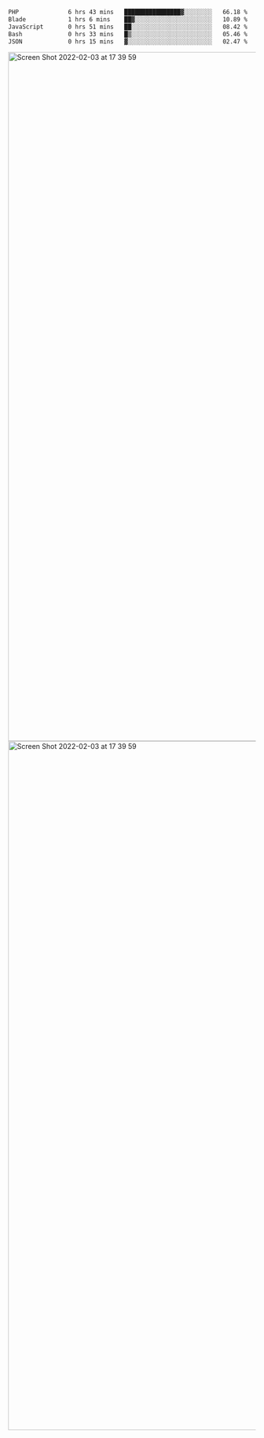 <!--START_SECTION:waka-->

```txt
PHP              6 hrs 43 mins   ████████████████▓░░░░░░░░   66.18 %
Blade            1 hrs 6 mins    ██▓░░░░░░░░░░░░░░░░░░░░░░   10.89 %
JavaScript       0 hrs 51 mins   ██░░░░░░░░░░░░░░░░░░░░░░░   08.42 %
Bash             0 hrs 33 mins   █▒░░░░░░░░░░░░░░░░░░░░░░░   05.46 %
JSON             0 hrs 15 mins   ▓░░░░░░░░░░░░░░░░░░░░░░░░   02.47 %
```

<!--END_SECTION:waka-->

<img width="1400" alt="Screen Shot 2022-02-03 at 17 39 59" src="https://user-images.githubusercontent.com/45716542/152387304-f2b60485-53a6-4f4b-a818-5cefb1b0c0ae.png">
<img width="1400" alt="Screen Shot 2022-02-03 at 17 39 59" src="https://user-images.githubusercontent.com/45716542/152387273-ea5cdf21-2a45-44da-8bef-00c1763b1d42.png">
